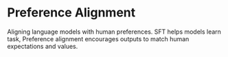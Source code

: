# Preference Alignment

Aligning language models with human preferences. 
SFT helps models learn task, Preference alignment encourages outputs to match human expectations and values.